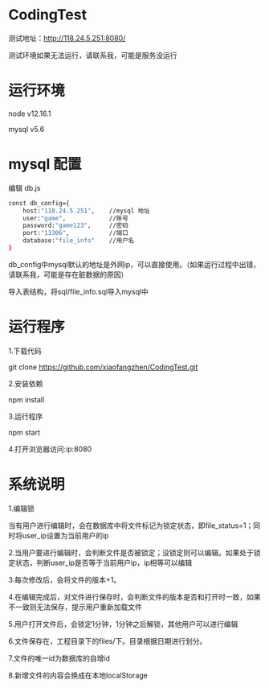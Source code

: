 # CodingTest
测试地址：http://118.24.5.251:8080/ 

测试环境如果无法运行，请联系我，可能是服务没运行
# 运行环境
node v12.16.1

mysql v5.6
# mysql 配置

编辑 db.js
```bash
const db_config={
    host:"118.24.5.251",	//mysql 地址
    user:"game",			//账号
    password:"game123",		//密码
    port:"13306",			//端口
    database:"file_info"	//用户名
}
```

db_config中mysql默认的地址是外网ip，可以直接使用。（如果运行过程中出错，请联系我，可能是存在脏数据的原因）

导入表结构，将sql/file_info.sql导入mysql中
# 运行程序
1.下载代码

git clone https://github.com/xiaofangzhen/CodingTest.git

2.安装依赖

npm install

3.运行程序

npm start

4.打开浏览器访问:ip:8080

# 系统说明
1.编辑锁

当有用户进行编辑时，会在数据库中将文件标记为锁定状态，即file_status=1；同时将user_ip设置为当前用户的ip

2.当用户要进行编辑时，会判断文件是否被锁定；没锁定则可以编辑。如果处于锁定状态，判断user_ip是否等于当前用户ip，ip相等可以编辑

3.每次修改后，会将文件的版本+1。

4.在编辑完成后，对文件进行保存时，会判断文件的版本是否和打开时一致，如果不一致则无法保存，提示用户重新加载文件

5.用户打开文件后，会锁定1分钟，1分钟之后解锁，其他用户可以进行编辑

6.文件保存在，工程目录下的files/下。目录根据日期进行划分。

7.文件的唯一id为数据库的自增id

8.新增文件的内容会换成在本地localStorage
